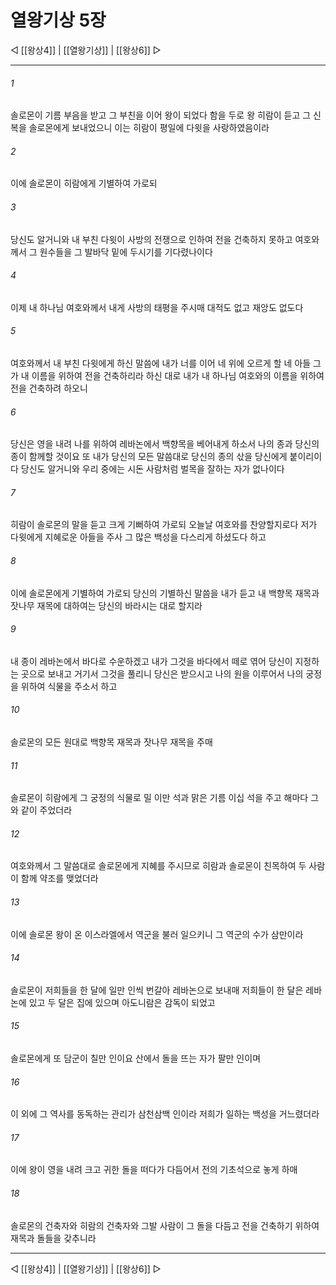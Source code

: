 # 열왕기상 5장

◁ [[왕상4]] | [[열왕기상]] | [[왕상6]] ▷
***

###### 1
솔로몬이 기름 부음을 받고 그 부친을 이어 왕이 되었다 함을 두로 왕 히람이 듣고 그 신복을 솔로몬에게 보내었으니 이는 히람이 평일에 다윗을 사랑하였음이라

###### 2
이에 솔로몬이 히람에게 기별하여 가로되

###### 3
당신도 알거니와 내 부친 다윗이 사방의 전쟁으로 인하여 전을 건축하지 못하고 여호와께서 그 원수들을 그 발바닥 밑에 두시기를 기다렸나이다

###### 4
이제 내 하나님 여호와께서 내게 사방의 태평을 주시매 대적도 없고 재앙도 없도다

###### 5
여호와께서 내 부친 다윗에게 하신 말씀에 내가 너를 이어 네 위에 오르게 할 네 아들 그가 내 이름을 위하여 전을 건축하리라 하신 대로 내가 내 하나님 여호와의 이름을 위하여 전을 건축하려 하오니

###### 6
당신은 영을 내려 나를 위하여 레바논에서 백향목을 베어내게 하소서 나의 종과 당신의 종이 함께할 것이요 또 내가 당신의 모든 말씀대로 당신의 종의 삯을 당신에게 붙이리이다 당신도 알거니와 우리 중에는 시돈 사람처럼 벌목을 잘하는 자가 없나이다

###### 7
히람이 솔로몬의 말을 듣고 크게 기뻐하여 가로되 오늘날 여호와를 찬양할지로다 저가 다윗에게 지혜로운 아들을 주사 그 많은 백성을 다스리게 하셨도다 하고

###### 8
이에 솔로몬에게 기별하여 가로되 당신의 기별하신 말씀을 내가 듣고 내 백향목 재목과 잣나무 재목에 대하여는 당신의 바라시는 대로 할지라

###### 9
내 종이 레바논에서 바다로 수운하겠고 내가 그것을 바다에서 떼로 엮어 당신이 지정하는 곳으로 보내고 거기서 그것을 풀리니 당신은 받으시고 나의 원을 이루어서 나의 궁정을 위하여 식물을 주소서 하고

###### 10
솔로몬의 모든 원대로 백향목 재목과 잣나무 재목을 주매

###### 11
솔로몬이 히람에게 그 궁정의 식물로 밀 이만 석과 맑은 기름 이십 석을 주고 해마다 그와 같이 주었더라

###### 12
여호와께서 그 말씀대로 솔로몬에게 지혜를 주시므로 히람과 솔로몬이 친목하여 두 사람이 함께 약조를 맺었더라

###### 13
이에 솔로몬 왕이 온 이스라엘에서 역군을 불러 일으키니 그 역군의 수가 삼만이라

###### 14
솔로몬이 저희들을 한 달에 일만 인씩 번갈아 레바논으로 보내매 저희들이 한 달은 레바논에 있고 두 달은 집에 있으며 아도니람은 감독이 되었고

###### 15
솔로몬에게 또 담군이 칠만 인이요 산에서 돌을 뜨는 자가 팔만 인이며

###### 16
이 외에 그 역사를 동독하는 관리가 삼천삼백 인이라 저희가 일하는 백성을 거느렸더라

###### 17
이에 왕이 영을 내려 크고 귀한 돌을 떠다가 다듬어서 전의 기초석으로 놓게 하매

###### 18
솔로몬의 건축자와 히람의 건축자와 그발 사람이 그 돌을 다듬고 전을 건축하기 위하여 재목과 돌들을 갖추니라

***
◁ [[왕상4]] | [[열왕기상]] | [[왕상6]] ▷